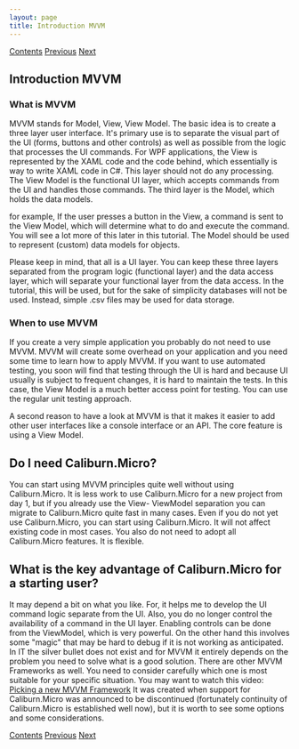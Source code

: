 ```yaml
---
layout: page
title: Introduction MVVM
---
```


[Contents](Contents) [Previous](Introduction) [Next](SolutionSetup)

## Introduction MVVM

### What is MVVM

MVVM stands for Model, View, View Model. The basic idea is to create a three layer user interface. It's primary use is to separate the visual part of the UI (forms, buttons and other controls) as well as possible from the logic that processes the UI commands. For WPF applications, the View is represented by the XAML code and the code behind, which essentially is way to write XAML code in C#. This layer should not do any processing. The View Model is the functional UI layer, which accepts commands from the UI and handles those commands. The third layer is the Model, which holds the data models.

for example, If the user presses a button in the View, a command is sent to the View Model, which will determine what to do and execute the command. You will see a lot more of this later in this tutorial. The Model should be used to represent (custom) data models for objects.

Please keep in mind, that all is a UI layer. You can keep these three layers separated from the program logic (functional layer) and the data access layer, which will separate your functional layer from the data access. In the tutorial, this will be used, but for the sake of simplicity databases will not be used. Instead, simple .csv files may be used for data storage.

### When to use MVVM

If you create a very simple application you probably do not need to use MVVM. MVVM will create some overhead on your application and you need some time to learn how to apply MVVM. If you want to use automated testing, you soon will find that testing through the UI is hard and because UI usually is subject to frequent changes, it is hard to maintain the tests. In this case, the View Model is a much better access point for testing. You can use the regular unit testing approach.

A second reason to have a look at MVVM is that it makes it easier to add other user interfaces like a console interface or an API. The core feature is using a View Model.

## Do I need Caliburn.Micro?

You can start using MVVM principles quite well without using Caliburn.Micro. It is less work to use Caliburn.Micro for a new project from day 1, but if you already use the View- ViewModel separation you can migrate to Caliburn.Micro quite fast in many cases. Even if you do not yet use Caliburn.Micro, you can start using Caliburn.Micro. It will not affect existing code in most cases. You also do not need to adopt all Caliburn.Micro features. It is flexible.

## What is the key advantage of Caliburn.Micro for a starting user?

It may depend a bit on what you like. For, it helps me to develop the UI command logic separate from the UI. Also, you do no longer control the availability of a command in the UI layer. Enabling controls can be done from the ViewModel, which is very powerful. On the other hand this involves some "magic" that may be hard to debug if it is not working as anticipated.
In IT the silver bullet does not exist and for MVVM it entirely depends on the problem you need to solve what is a good solution.
There are other MVVM Frameworks as well. You need to consider carefully which one is most suitable for your specific situation. You may want to watch this video: [Picking a new MVVM Framework](https://www.youtube.com/watch?v=8E000zu8UhQ) It was created when support for Caliburn.Micro was announced to be discontinued (fortunately continuity of Caliburn.Micro is established well now), but it is worth to see some options and some considerations.

[Contents](Contents) [Previous](Introduction) [Next](SolutionSetup)

